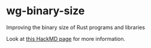 # wg-binary-size
Improving the binary size of Rust programs and libraries

Look at [this HackMD page](https://hackmd.io/BPiMVIcYQ_2svaAsOMktog) for more information.

